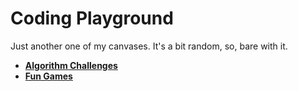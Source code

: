 # Coding Playground
Just another one of my canvases. It's a bit random, so, bare with it.

- [**Algorithm Challenges**](algorithm_challenges/)
- [**Fun Games**](fun_games/)

